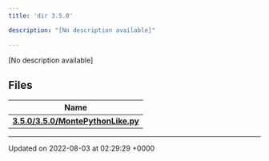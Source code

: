 ```yaml
---
title: 'dir 3.5.0'

description: "[No description available]"

---
```







[No description available]

## Files

| Name           |
| -------------- |
| **[3.5.0/3.5.0/MontePythonLike.py](/documentation/code/colliderbit_development/files/3_85_80_2montepythonlike_8py/#file-3.5.0/montepythonlike.py)**  |






-------------------------------

Updated on 2022-08-03 at 02:29:29 +0000
